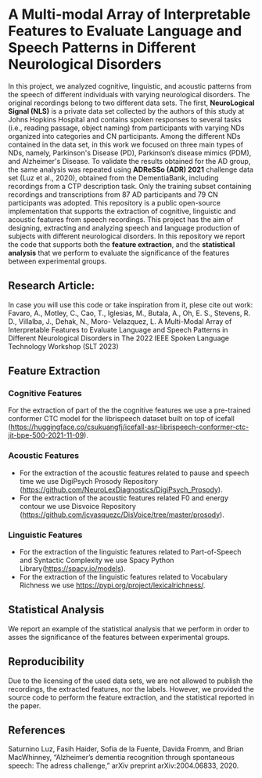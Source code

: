 # A Multi-modal Array of Interpretable Features to Evaluate Language and Speech Patterns in Different Neurological Disorders

In this project, we analyzed cognitive, linguistic, and acoustic patterns from the speech of different individuals with varying neurological disorders. 
The original recordings belong to two different data sets. The first, **NeuroLogical Signal (NLS)** is a private data set collected by
the authors of this study at Johns Hopkins Hospital and contains spoken responses to several tasks (i.e., reading passage,
object naming) from participants with varying NDs organized into categories and CN participants. Among the different NDs contained in the data
set, in this work we focused on three main types of NDs, namely, Parkinson's Disease (PD), Parkinson’s disease mimics (PDM), and Alzheimer's Disease.
To validate the results obtained for the  AD group, the same analysis was repeated using **ADReSSo
(ADR) 2021** challenge data set (Luz et al., 2020), obtained from the DementiaBank, including recordings from a CTP description
task. Only the training subset containing recordings and transcriptions from 87 AD participants and 79 CN participants
was adopted. This repository is a public open-source implementation that supports the extraction of cognitive, linguistic and acoustic features from speech recordings. This project has the aim of designing, extracting and analyzing speech and language production of subjects with different neurological disorders. 
In this repository we report the code that supports both the **feature extraction**, and the **statistical analysis** that we perform to evaluate the significance of the features between experimental groups.


## Research Article: 

In case you will use this code or take inspiration from it, plese cite out work: 
Favaro, A., Motley, C., Cao, T., Iglesias, M., Butala, A., Oh, E. S., Stevens, R. D., Villalba, J., Dehak, N., Moro-
Velazquez, L. A Multi-Modal Array of Interpretable Features to Evaluate Language and Speech Patterns in Different
Neurological Disorders in The 2022 IEEE Spoken Language Technology Workshop (SLT 2023) 

## Feature Extraction 

### Cognitive Features
For the extraction of part of the the cognitive features we use a pre-trained conformer CTC model for the librispeech dataset built on top of icefall (https://huggingface.co/csukuangfj/icefall-asr-librispeech-conformer-ctc-jit-bpe-500-2021-11-09). 

### Acoustic Features
* For the extraction of the acoustic features related to pause and speech time we use DigiPsych Prosody Repository (<https://github.com/NeuroLexDiagnostics/DigiPsych_Prosody>).
* For the extraction of the acoustic features related F0 and energy contour we use Disvoice Repository (<https://github.com/jcvasquezc/DisVoice/tree/master/prosody>).


### Linguistic Features
* For the extraction of the linguistic features related to Part-of-Speech and Syntactic Complexity we use Spacy Python Library(<https://spacy.io/models>).
* For the extraction of the linguistic features related to Vocabulary Richness we use <https://pypi.org/project/lexicalrichness/>. 

## Statistical Analysis 

We report an example of the statistical analysis that we perform in order to asses the significance of the features between experimental groups. 


## Reproducibility

Due to the licensing of the used data sets, we are not allowed to publish the recordings, the extracted features, nor the labels. However, we provided the source code to perform the feature extraction, and the statistical reported in the paper. 


## References 

Saturnino Luz, Fasih Haider, Sofia de la Fuente, Davida Fromm, and Brian MacWhinney, “Alzheimer’s dementia
recognition through spontaneous speech: The adress challenge,” arXiv preprint arXiv:2004.06833, 2020.